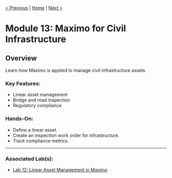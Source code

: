 [< Previous](./12-reliability.md) | [Home](../README.md) | [Next >](./14-hse.md)

# Module 13: Maximo for Civil Infrastructure

## Overview
Learn how Maximo is applied to manage civil infrastructure assets.

### Key Features:
- Linear asset management
- Bridge and road inspection
- Regulatory compliance

### Hands-On:
- Define a linear asset.
- Create an inspection work order for infrastructure.
- Track compliance metrics.

---

### Associated Lab(s):
- [Lab 12: Linear Asset Management in Maximo](../labs/lab12-civil-infrastructure.md)